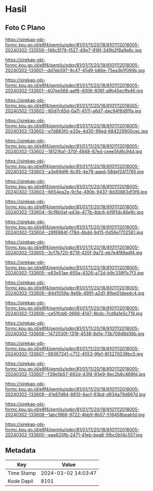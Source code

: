 # Hasil

## Foto C Plano

https://sirekap-obj-formc.kpu.go.id/e8f4/pemilu/pdpr/81/01/11/20/18/8101112018005-20240302-133559--f46c5f78-f527-49e7-918f-349b2f8a9e6c.jpg

https://sirekap-obj-formc.kpu.go.id/e8f4/pemilu/pdpr/81/01/11/20/18/8101112018005-20240302-133601--dd7eb597-9c47-45d9-b86e-75ea3b1f099b.jpg

https://sirekap-obj-formc.kpu.go.id/e8f4/pemilu/pdpr/81/01/11/20/18/8101112018005-20240302-133601--407ee568-aef6-4006-806f-a9b45ecffe46.jpg

https://sirekap-obj-formc.kpu.go.id/e8f4/pemilu/pdpr/81/01/11/20/18/8101112018005-20240302-133602--60d7c65d-0a11-4511-a6d7-dec94f8d91fa.jpg

https://sirekap-obj-formc.kpu.go.id/e8f4/pemilu/pdpr/81/01/11/20/18/8101112018005-20240302-133602--e7d883f0-e33e-4d30-99ed-684229900cec.jpg

https://sirekap-obj-formc.kpu.go.id/e8f4/pemilu/pdpr/81/01/11/20/18/8101112018005-20240302-133602--181216a1-370f-4948-87ed-ceee5fd6c94d.jpg

https://sirekap-obj-formc.kpu.go.id/e8f4/pemilu/pdpr/81/01/11/20/18/8101112018005-20240302-133603--a3e69df6-6c95-4e79-aaed-58def2411765.jpg

https://sirekap-obj-formc.kpu.go.id/e8f4/pemilu/pdpr/81/01/11/20/18/8101112018005-20240302-133603--6654ea2e-9c5e-490b-9437-8d30883df3f6.jpg

https://sirekap-obj-formc.kpu.go.id/e8f4/pemilu/pdpr/81/01/11/20/18/8101112018005-20240302-133604--9cf8b0af-e43e-477b-8dc6-b19f1dc46e9c.jpg

https://sirekap-obj-formc.kpu.go.id/e8f4/pemilu/pdpr/81/01/11/20/18/8101112018005-20240302-133604--28f6984f-f78d-4bdd-9d15-0d56e1702561.jpg

https://sirekap-obj-formc.kpu.go.id/e8f4/pemilu/pdpr/81/01/11/20/18/8101112018005-20240302-133605--3cf7b720-8719-420f-9a72-eb7e4f89adf4.jpg

https://sirekap-obj-formc.kpu.go.id/e8f4/pemilu/pdpr/81/01/11/20/18/8101112018005-20240302-133605--e83e51ae-655a-4326-a72d-b9c338f1c7f3.jpg

https://sirekap-obj-formc.kpu.go.id/e8f4/pemilu/pdpr/81/01/11/20/18/8101112018005-20240302-133606--84d1059a-9e6b-4991-a2d1-8fbe01deedc4.jpg

https://sirekap-obj-formc.kpu.go.id/e8f4/pemilu/pdpr/81/01/11/20/18/8101112018005-20240302-133606--ce51fcb6-0666-4147-8bdc-7cd8a1e5c719.jpg

https://sirekap-obj-formc.kpu.go.id/e8f4/pemilu/pdpr/81/01/11/20/18/8101112018005-20240302-133606--1472530f-1319-4538-8d1e-73b709d9d36b.jpg

https://sirekap-obj-formc.kpu.go.id/e8f4/pemilu/pdpr/81/01/11/20/18/8101112018005-20240302-133607--99367241-c712-4553-9fe1-8f3270039bc5.jpg

https://sirekap-obj-formc.kpu.go.id/e8f4/pemilu/pdpr/81/01/11/20/18/8101112018005-20240302-133607--f39e5b57-662d-43f4-93e9-9ec2b6c468fd.jpg

https://sirekap-obj-formc.kpu.go.id/e8f4/pemilu/pdpr/81/01/11/20/18/8101112018005-20240302-133608--41e67d84-8810-4acf-93bd-d934a79d667d.jpg

https://sirekap-obj-formc.kpu.go.id/e8f4/pemilu/pdpr/81/01/11/20/18/8101112018005-20240302-133608--1abc1968-9722-4bb9-8b57-516458beab1d.jpg

https://sirekap-obj-formc.kpu.go.id/e8f4/pemilu/pdpr/81/01/11/20/18/8101112018005-20240302-133600--eae620fb-2471-41eb-bea8-5fbc0b14c557.jpg


## Metadata

| Key        | Value               |
| ---------- | ------------------- |
| Time Stamp | 2024-03-02 14:03:47 |
| Kode Dapil | 8101                |




